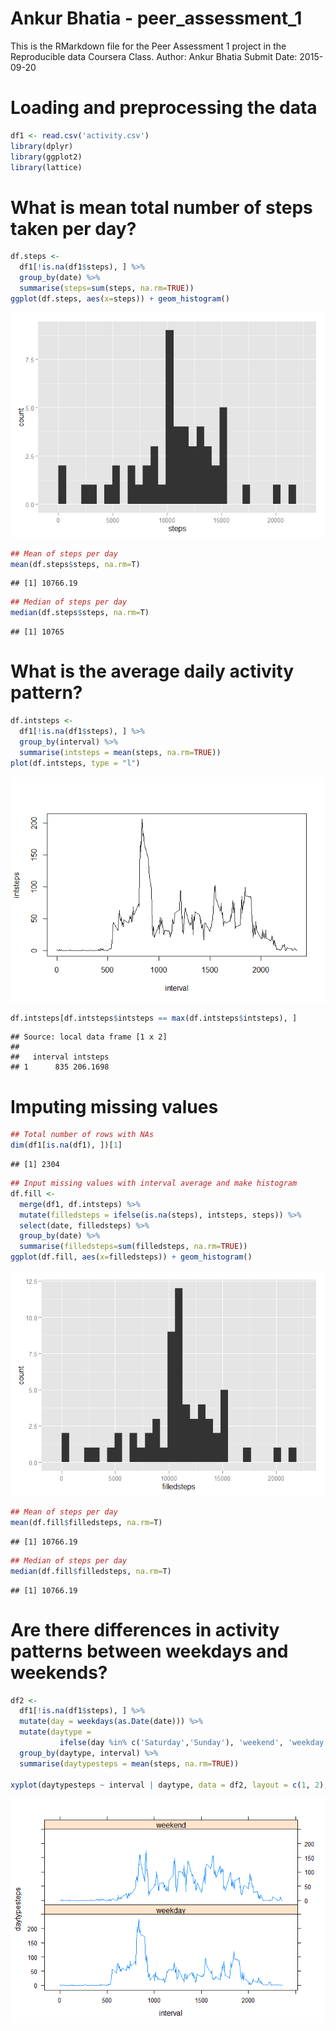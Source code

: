 # Ankur Bhatia - peer_assessment_1

This is the RMarkdown file for the Peer Assessment 1 project in the Reproducible data Coursera Class.
Author: Ankur Bhatia
Submit Date: 2015-09-20


# Loading and preprocessing the data


```r
df1 <- read.csv('activity.csv')
library(dplyr)
library(ggplot2)
library(lattice)
```

# What is mean total number of steps taken per day?


```r
df.steps <-
  df1[!is.na(df1$steps), ] %>%
  group_by(date) %>%
  summarise(steps=sum(steps, na.rm=TRUE))
ggplot(df.steps, aes(x=steps)) + geom_histogram()
```

![](PA1_template_files/figure-html/unnamed-chunk-2-1.png) 


```r
## Mean of steps per day
mean(df.steps$steps, na.rm=T)
```

```
## [1] 10766.19
```

```r
## Median of steps per day
median(df.steps$steps, na.rm=T)
```

```
## [1] 10765
```

# What is the average daily activity pattern?



```r
df.intsteps <-
  df1[!is.na(df1$steps), ] %>%
  group_by(interval) %>%
  summarise(intsteps = mean(steps, na.rm=TRUE))
plot(df.intsteps, type = "l")
```

![](PA1_template_files/figure-html/unnamed-chunk-4-1.png) 


```r
df.intsteps[df.intsteps$intsteps == max(df.intsteps$intsteps), ]
```

```
## Source: local data frame [1 x 2]
## 
##   interval intsteps
## 1      835 206.1698
```


# Imputing missing values

```r
## Total number of rows with NAs
dim(df1[is.na(df1), ])[1]
```

```
## [1] 2304
```

```r
## Input missing values with interval average and make histogram
df.fill <-
  merge(df1, df.intsteps) %>%
  mutate(filledsteps = ifelse(is.na(steps), intsteps, steps)) %>%
  select(date, filledsteps) %>%
  group_by(date) %>%
  summarise(filledsteps=sum(filledsteps, na.rm=TRUE))
ggplot(df.fill, aes(x=filledsteps)) + geom_histogram()
```

![](PA1_template_files/figure-html/unnamed-chunk-6-1.png) 



```r
## Mean of steps per day
mean(df.fill$filledsteps, na.rm=T)
```

```
## [1] 10766.19
```

```r
## Median of steps per day
median(df.fill$filledsteps, na.rm=T)
```

```
## [1] 10766.19
```


# Are there differences in activity patterns between weekdays and weekends?

```r
df2 <-
  df1[!is.na(df1$steps), ] %>%
  mutate(day = weekdays(as.Date(date))) %>%
  mutate(daytype =
           ifelse(day %in% c('Saturday','Sunday'), 'weekend', 'weekday')) %>%
  group_by(daytype, interval) %>%
  summarise(daytypesteps = mean(steps, na.rm=TRUE))

xyplot(daytypesteps ~ interval | daytype, data = df2, layout = c(1, 2), type = "l")
```

![](PA1_template_files/figure-html/unnamed-chunk-8-1.png) 



